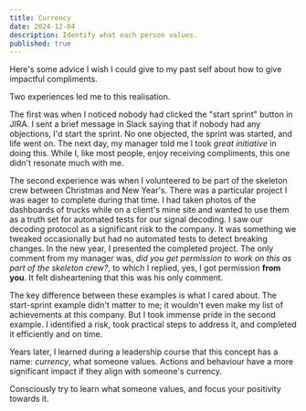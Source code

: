 ```yaml
---
title: Currency
date: 2024-12-04
description: Identify what each person values.
published: true
---
```


Here's some advice I wish I could give to my past self about how to give impactful compliments.

Two experiences led me to this realisation.

The first was when I noticed nobody had clicked the "start sprint" button in JIRA. I sent a brief message in Slack saying that if nobody had any objections, I'd start the sprint. No one objected, the sprint was started, and life went on. The next day, my manager told me I took _great initiative_ in doing this. While I, like most people, enjoy receiving compliments, this one didn't resonate much with me.

The second experience was when I volunteered to be part of the skeleton crew between Christmas and New Year's. There was a particular project I was eager to complete during that time. I had taken photos of the dashboards of trucks while on a client's mine site and wanted to use them as a truth set for automated tests for our signal decoding. I saw our decoding protocol as a significant risk to the company. It was something we tweaked occasionally but had no automated tests to detect breaking changes. In the new year, I presented the completed project. The only comment from my manager was, _did you get permission to work on this as part of the skeleton crew?_, to which I replied, yes, I got permission **from you**. It felt disheartening that this was his only comment.

The key difference between these examples is what I cared about. The start-sprint example didn't matter to me; it wouldn't even make my list of achievements at this company. But I took immense pride in the second example. I identified a risk, took practical steps to address it, and completed it efficiently and on time.

Years later, I learned during a leadership course that this concept has a name: _currency_, what someone values. Actions and behaviour have a more significant impact if they align with someone's currency.

Consciously try to learn what someone values, and focus your positivity towards it.
